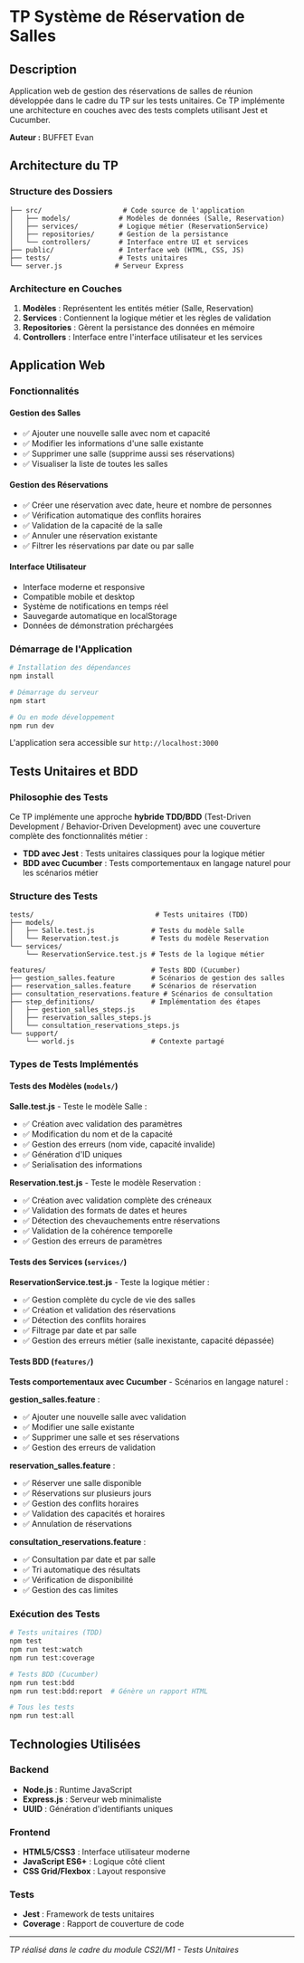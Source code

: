 # TP Système de Réservation de Salles

## Description

Application web de gestion des réservations de salles de réunion développée dans le cadre du TP sur les tests unitaires. Ce TP implémente une architecture en couches avec des tests complets utilisant Jest et Cucumber.

**Auteur :** BUFFET Evan

## Architecture du TP

### Structure des Dossiers

```
├── src/                    # Code source de l'application
│   ├── models/            # Modèles de données (Salle, Reservation)
│   ├── services/          # Logique métier (ReservationService)
│   ├── repositories/      # Gestion de la persistance
│   └── controllers/       # Interface entre UI et services
├── public/                # Interface web (HTML, CSS, JS)
├── tests/                 # Tests unitaires
└── server.js             # Serveur Express
```

### Architecture en Couches

1. **Modèles** : Représentent les entités métier (Salle, Reservation)
2. **Services** : Contiennent la logique métier et les règles de validation
3. **Repositories** : Gèrent la persistance des données en mémoire
4. **Controllers** : Interface entre l'interface utilisateur et les services

## Application Web

### Fonctionnalités

#### Gestion des Salles
- ✅ Ajouter une nouvelle salle avec nom et capacité
- ✅ Modifier les informations d'une salle existante
- ✅ Supprimer une salle (supprime aussi ses réservations)
- ✅ Visualiser la liste de toutes les salles

#### Gestion des Réservations
- ✅ Créer une réservation avec date, heure et nombre de personnes
- ✅ Vérification automatique des conflits horaires
- ✅ Validation de la capacité de la salle
- ✅ Annuler une réservation existante
- ✅ Filtrer les réservations par date ou par salle

#### Interface Utilisateur
- Interface moderne et responsive
- Compatible mobile et desktop
- Système de notifications en temps réel
- Sauvegarde automatique en localStorage
- Données de démonstration préchargées

### Démarrage de l'Application

```bash
# Installation des dépendances
npm install

# Démarrage du serveur
npm start

# Ou en mode développement
npm run dev
```

L'application sera accessible sur `http://localhost:3000`

## Tests Unitaires et BDD

### Philosophie des Tests

Ce TP implémente une approche **hybride TDD/BDD** (Test-Driven Development / Behavior-Driven Development) avec une couverture complète des fonctionnalités métier :

- **TDD avec Jest** : Tests unitaires classiques pour la logique métier
- **BDD avec Cucumber** : Tests comportementaux en langage naturel pour les scénarios métier

### Structure des Tests

```
tests/                              # Tests unitaires (TDD)
├── models/
│   ├── Salle.test.js              # Tests du modèle Salle
│   └── Reservation.test.js        # Tests du modèle Reservation
└── services/
    └── ReservationService.test.js # Tests de la logique métier

features/                          # Tests BDD (Cucumber)
├── gestion_salles.feature         # Scénarios de gestion des salles
├── reservation_salles.feature     # Scénarios de réservation
├── consultation_reservations.feature # Scénarios de consultation
├── step_definitions/              # Implémentation des étapes
│   ├── gestion_salles_steps.js
│   ├── reservation_salles_steps.js
│   └── consultation_reservations_steps.js
└── support/
    └── world.js                   # Contexte partagé
```

### Types de Tests Implémentés

#### Tests des Modèles (`models/`)

**Salle.test.js** - Teste le modèle Salle :
- ✅ Création avec validation des paramètres
- ✅ Modification du nom et de la capacité
- ✅ Gestion des erreurs (nom vide, capacité invalide)
- ✅ Génération d'ID uniques
- ✅ Serialisation des informations

**Reservation.test.js** - Teste le modèle Reservation :
- ✅ Création avec validation complète des créneaux
- ✅ Validation des formats de dates et heures
- ✅ Détection des chevauchements entre réservations
- ✅ Validation de la cohérence temporelle
- ✅ Gestion des erreurs de paramètres

#### Tests des Services (`services/`)

**ReservationService.test.js** - Teste la logique métier :
- ✅ Gestion complète du cycle de vie des salles
- ✅ Création et validation des réservations
- ✅ Détection des conflits horaires
- ✅ Filtrage par date et par salle
- ✅ Gestion des erreurs métier (salle inexistante, capacité dépassée)

#### Tests BDD (`features/`)

**Tests comportementaux avec Cucumber** - Scénarios en langage naturel :

**gestion_salles.feature** :
- ✅ Ajouter une nouvelle salle avec validation
- ✅ Modifier une salle existante
- ✅ Supprimer une salle et ses réservations
- ✅ Gestion des erreurs de validation

**reservation_salles.feature** :
- ✅ Réserver une salle disponible
- ✅ Réservations sur plusieurs jours
- ✅ Gestion des conflits horaires
- ✅ Validation des capacités et horaires
- ✅ Annulation de réservations

**consultation_reservations.feature** :
- ✅ Consultation par date et par salle
- ✅ Tri automatique des résultats
- ✅ Vérification de disponibilité
- ✅ Gestion des cas limites

### Exécution des Tests

```bash
# Tests unitaires (TDD)
npm test
npm run test:watch
npm run test:coverage

# Tests BDD (Cucumber)
npm run test:bdd
npm run test:bdd:report  # Génère un rapport HTML

# Tous les tests
npm run test:all
```

## Technologies Utilisées

### Backend
- **Node.js** : Runtime JavaScript
- **Express.js** : Serveur web minimaliste
- **UUID** : Génération d'identifiants uniques

### Frontend  
- **HTML5/CSS3** : Interface utilisateur moderne
- **JavaScript ES6+** : Logique côté client
- **CSS Grid/Flexbox** : Layout responsive

### Tests
- **Jest** : Framework de tests unitaires
- **Coverage** : Rapport de couverture de code

---

*TP réalisé dans le cadre du module CS2I/M1 - Tests Unitaires*